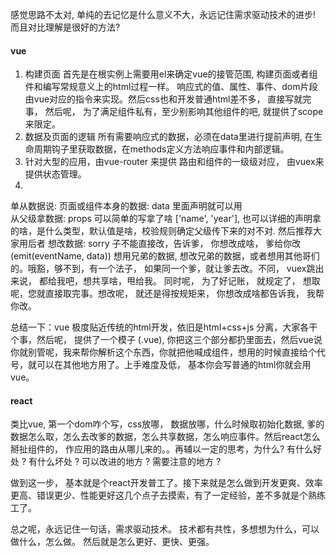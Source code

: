 感觉思路不太对, 单纯的去记忆是什么意义不大，永远记住需求驱动技术的进步! 而且对比理解是很好的方法?

#### vue
1. 构建页面
首先是在根实例上需要用el来确定vue的接管范围, 构建页面或者组件和编写常规意义上的html过程一样。 响应式的值、属性、事件、dom片段由vue对应的指令来实现。然后css也和开发普通html差不多，
直接写就完事， 然后呢， 为了满足组件私有，至少别影响其他组件的吧, 就提供了scope来限定。
2. 数据及页面的逻辑
所有需要响应式的数据，必须在data里进行提前声明, 在生命周期钩子里获取数据，在methods定义方法响应事件和内部逻辑。
3. 针对大型的应用，由vue-router 来提供 路由和组件的一级级对应， 由vuex来提供状态管理。
4. 

单从数据说:
页面或组件本身的数据: data 里面声明就可以用    
从父级拿数据: props 可以简单的写拿了啥 ['name', 'year'], 也可以详细的声明拿的啥，是什么类型，默认值是啥，校验规则确定父级传下来的对不对. 然后推荐大家用后者
想改数据: sorry 子不能直接改，告诉爹， 你想改成啥， 爹给你改 (emit(eventName, data))
想用兄弟的数据, 想改兄弟的数据，或者想用其他哥们的。哦豁，够不到，有一个法子， 如果同一个爹，就让爹去改。不同， vuex跳出来说， 都给我吧，想共享啥，甩给我。 同时呢， 为了好记账， 就规定了， 想取呢，您就直接取完事。想改呢， 就还是得按规矩来， 你想改成啥都告诉我， 我帮你改。 

总结一下：vue 极度贴近传统的html开发，依旧是html+css+js 分离，大家各干个事，然后呢， 提供了一个模子 (.vue), 你把这三个部分都扔里面去，然后vue说你就别管呢，我来帮你解析这个东西，你就把他喊成组件，想用的时候直接给个代号，就可以在其他地方用了。上手难度及低， 基本你会写普通的html你就会用vue。

#### react

类比vue, 第一个dom咋个写，css放哪， 数据放哪，什么时候取初始化数据, 爹的数据怎么取，怎么去改爹的数据，怎么共享数据，怎么响应事件。然后react怎么掰扯组件的， 作应用的路由从哪儿来的。。再辅以一定的思考，为什么? 有什么好处 ? 有什么坏处 ? 可以改进的地方 ? 需要注意的地方 ? 

做到这一步， 基本就是个react开发普工了。接下来就是怎么做到开发更爽、效率更高、错误更少、性能更好这几个点子去摸索，有了一定经验，差不多就是个熟练工了。

总之呢，永远记住一句话，需求驱动技术。 技术都有共性，多想想为什么，可以做什么，怎么做。 然后就是怎么更好、更快、更强。

